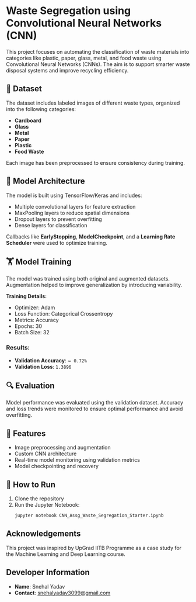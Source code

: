 # Waste Segregation using Convolutional Neural Networks (CNN)

This project focuses on automating the classification of waste materials into categories like plastic, paper, glass, metal, and food waste using Convolutional Neural Networks (CNNs). The aim is to support smarter waste disposal systems and improve recycling efficiency.

## 📂 Dataset

The dataset includes labeled images of different waste types, organized into the following categories:

- **Cardboard**
- **Glass**
- **Metal**
- **Paper**
- **Plastic**
- **Food Waste**

Each image has been preprocessed to ensure consistency during training.

## 🧠 Model Architecture

The model is built using TensorFlow/Keras and includes:

- Multiple convolutional layers for feature extraction
- MaxPooling layers to reduce spatial dimensions
- Dropout layers to prevent overfitting
- Dense layers for classification

Callbacks like **EarlyStopping**, **ModelCheckpoint**, and a **Learning Rate Scheduler** were used to optimize training.

## 🏋️ Model Training

The model was trained using both original and augmented datasets. Augmentation helped to improve generalization by introducing variability.

**Training Details:**

- Optimizer: Adam
- Loss Function: Categorical Crossentropy
- Metrics: Accuracy
- Epochs: 30
- Batch Size: 32

### Results:

- **Validation Accuracy**: ~` 0.72%` 
- **Validation Loss**: `1.3896` 

## 🔍 Evaluation

Model performance was evaluated using the validation dataset. Accuracy and loss trends were monitored to ensure optimal performance and avoid overfitting.

## 🧪 Features

- Image preprocessing and augmentation
- Custom CNN architecture
- Real-time model monitoring using validation metrics
- Model checkpointing and recovery

## 🚀 How to Run

1. Clone the repository
3. Run the Jupyter Notebook:
   ```bash
   jupyter notebook CNN_Assg_Waste_Segregation_Starter.ipynb

## Acknowledgements

This project was inspired by UpGrad IITB Programme as a case study for the Machine Learning and Deep Learning course.

## Developer Information

- **Name**: Snehal Yadav
- **Contact**: [snehalyadav3099@gmail.com](mailto:snehalyadav3099@gmail.com)
